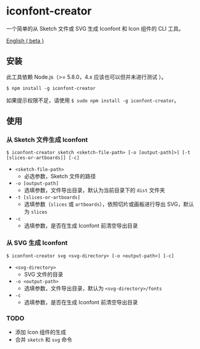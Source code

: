 # iconfont-creator

一个简单的从 Sketch 文件或 SVG 生成 Iconfont 和 Icon 组件的 CLI 工具。

[English ( beta )](./README_en.md)

## 安装

此工具依赖 Node.js（>= 5.8.0，4.x 应该也可以但并未进行测试 ）。

`$ npm install -g iconfont-creator`

如果提示权限不足，请使用 `$ sudo npm install -g iconfont-creator`。

## 使用

### 从 Sketch 文件生成 Iconfont

`$ iconfont-creator sketch <sketch-file-path> [-o [output-path]>] [-t [slices-or-artboards]] [-c]`

- `<sketch-file-path>`
  - 必选参数，Sketch 文件的路径
- `-o [output-path]`
  - 选填参数，文件导出目录，默认为当前目录下的 `dist` 文件夹
- `-t [slices-or-artboards]`
  - 选填参数（`slices` 或 `artboards`），依照切片或画板进行导出 SVG，默认为 `slices`
- `-c`
  - 选填参数，是否在生成 Iconfont 前清空导出目录

### 从 SVG 生成 Iconfont

`$ iconfont-creator svg <svg-directory> [-o <output-path>] [-c]`

- `<svg-directory>`
  - SVG 文件的目录
- `-o <output-path>`
  - 选填参数，文件导出目录，默认为 `<svg-directory>/fonts`
- `-c`
  - 选填参数，是否在生成 Iconfont 前清空导出目录

### TODO

- 添加 Icon 组件的生成
- 合并 `sketch` 和 `svg` 命令
